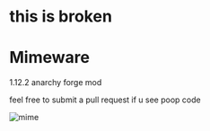 # this is broken








# Mimeware
1.12.2 anarchy forge mod

feel free to submit a pull request if u see poop code

![mime](https://media.discordapp.net/attachments/547173420366823427/813984519777943602/mime.png)

